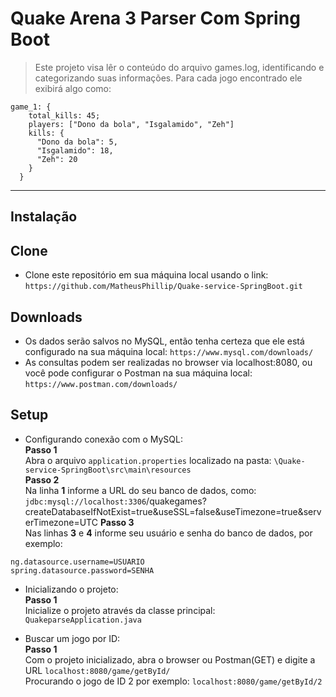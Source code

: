 # Quake Arena 3 Parser Com Spring Boot
> Este projeto visa lêr o conteúdo do arquivo games.log,
> identificando e categorizando suas informações.
> Para cada jogo encontrado ele exibirá algo como:
```
game_1: {
    total_kills: 45;
    players: ["Dono da bola", "Isgalamido", "Zeh"]
    kills: {
      "Dono da bola": 5,
      "Isgalamido": 18,
      "Zeh": 20
    }
  }
```
---
## Instalação
## Clone
- Clone este repositório em sua máquina local usando o link: `https://github.com/MatheusPhillip/Quake-service-SpringBoot.git`

## Downloads
- Os dados serão salvos no MySQL, então tenha certeza que ele está configurado na sua máquina local: `https://www.mysql.com/downloads/`
- As consultas podem ser realizadas no browser via localhost:8080, ou você pode configurar o Postman na sua máquina local: `https://www.postman.com/downloads/`

## Setup
- Configurando conexão com o MySQL: <br />
__Passo 1__ <br />
Abra o arquivo `application.properties` localizado na pasta: `\Quake-service-SpringBoot\src\main\resources` <br />
__Passo 2__ <br />
Na linha __1__ informe a URL do seu banco de dados, como: `jdbc:mysql://localhost:3306`/quakegames?createDatabaseIfNotExist=true&useSSL=false&useTimezone=true&serverTimezone=UTC
__Passo 3__ <br />
Nas linhas __3__ e __4__ informe seu usuário e senha do banco de dados, por exemplo: <br />
```
ng.datasource.username=USUARIO
spring.datasource.password=SENHA
```

- Inicializando o projeto: <br />
__Passo 1__ <br />
Inicialize o projeto através da classe principal: `QuakeparseApplication.java` <br />

- Buscar um jogo por ID: <br />
__Passo 1__ <br />
Com o projeto inicializado, abra o browser ou Postman(GET) e digite a URL `localhost:8080/game/getById/` <br />
Procurando o jogo de ID 2 por exemplo: `localhost:8080/game/getById/2`
